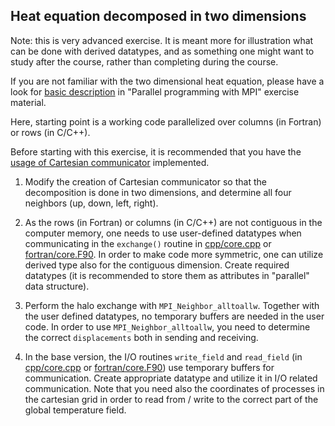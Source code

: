 ## Heat equation decomposed in two dimensions

Note: this is very advanced exercise. It is meant more for illustration what can be done
with derived datatypes, and as something one might want to study after the course, rather than
completing during the course.

If you are not familiar with the two dimensional heat equation, please have a look
for [basic description](https://github.com/csc-training/mpi-introduction/tree/main/heat-equation)
in "Parallel programming with MPI" exercise material.

Here, starting point is a working code parallelized over columns (in Fortran) or rows (in C/C++).

Before starting with this exercise, it is recommended that you have
the [usage of Cartesian communicator](README_cartesian.md) implemented.

1. Modify the creation of Cartesian communicator so that the
   decomposition is done in two dimensions, and determine all four
   neighbors (up, down, left, right).
   
2. As the rows (in Fortran) or columns (in C/C++) are not contiguous
   in the computer memory, one needs to use user-defined datatypes
   when communicating in the `exchange()` routine in [cpp/core.cpp](cpp/core.cpp) 
   or [fortran/core.F90](fortran/core.F90). In order to make code more
   symmetric, one can utilize derived type also for the contiguous
   dimension. Create required datatypes (it is recommended to store
   them as attributes in "parallel" data structure).
3. Perform the halo exchange with `MPI_Neighbor_alltoallw`. Together
   with the user defined datatypes, no temporary buffers are needed in
   the user code. In order to use `MPI_Neighbor_alltoallw`, you need
   to determine the correct `displacements` both in sending and
   receiving.
4. In the base version, the I/O routines `write_field` and
   `read_field` (in [cpp/core.cpp](cpp/io.cpp) or
   [fortran/core.F90](fortran/io.F90))
   use temporary buffers for communication. Create appropriate
   datatype and utilize it in I/O related communication. Note that you
   need also the coordinates of processes in the cartesian grid in
   order to read from / write to the correct part of the global
   temperature field.

